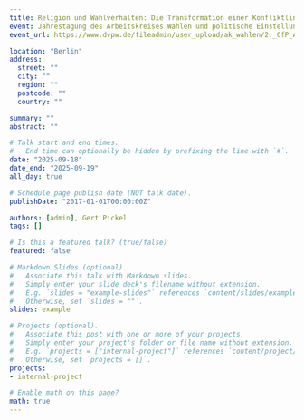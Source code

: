 ```yaml
---
title: Religion und Wahlverhalten: Die Transformation einer Konfliktlinie
event: Jahrestagung des Arbeitskreises Wahlen und politische Einstellungen der Deutschen Vereinigung für Politikwissenschaft (DVPW)
event_url: https://www.dvpw.de/fileadmin/user_upload/ak_wahlen/2._CfP_AK_Wahlen_Berlin_2025.pdf

location: "Berlin"
address:
  street: ""
  city: ""
  region: ""
  postcode: ""
  country: ""

summary: ""
abstract: ""

# Talk start and end times.
#   End time can optionally be hidden by prefixing the line with `#`.
date: "2025-09-18"
date_end: "2025-09-19"
all_day: true

# Schedule page publish date (NOT talk date).
publishDate: "2017-01-01T00:00:00Z"

authors: [admin], Gert Pickel
tags: []

# Is this a featured talk? (true/false)
featured: false

# Markdown Slides (optional).
#   Associate this talk with Markdown slides.
#   Simply enter your slide deck's filename without extension.
#   E.g. `slides = "example-slides"` references `content/slides/example-slides.md`.
#   Otherwise, set `slides = ""`.
slides: example

# Projects (optional).
#   Associate this post with one or more of your projects.
#   Simply enter your project's folder or file name without extension.
#   E.g. `projects = ["internal-project"]` references `content/project/deep-learning/index.md`.
#   Otherwise, set `projects = []`.
projects:
- internal-project

# Enable math on this page?
math: true
---
```

